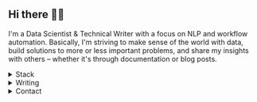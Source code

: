 ## Hi there 👋🏼

I'm a Data Scientist & Technical Writer with a focus on NLP and workflow automation. Basically, I'm striving to make sense of the world with data, build solutions to more or less important problems, and share my insights with others – whether it's through documentation or blog posts.

<details>
<summary>Stack</summary>

<img src="https://img.shields.io/badge/Python-3776AB?style=for-the-badge&logo=python&logoColor=white"/>

<img src="https://img.shields.io/badge/Numpy-777BB4?style=for-the-badge&logo=numpy&logoColor=white"/>

<img src="https://img.shields.io/badge/Pandas-2C2D72?style=for-the-badge&logo=pandas&logoColor=white"/>

<img src="https://img.shields.io/badge/TensorFlow-FF6F00?style=for-the-badge&logo=TensorFlow&logoColor=white"/>

<img src="https://img.shields.io/badge/scikit_learn-F7931E?style=for-the-badge&logo=scikit-learn&logoColor=white"/>

<img src="https://img.shields.io/badge/Keras-D00000?style=for-the-badge&logo=Keras&logoColor=white"/>

<br>
<img src="https://img.shields.io/badge/HTML5-E34F26?style=for-the-badge&logo=html5&logoColor=white"/>

<img src="https://img.shields.io/badge/SASS-hotpink.svg?style=for-the-badge&logo=SASS&logoColor=white"/>

<img src="https://img.shields.io/badge/javascript-%23323330.svg?style=for-the-badge&logo=javascript&logoColor=%23F7DF1E"/>

<img src="https://img.shields.io/badge/Flask-000000?style=for-the-badge&logo=flask&logoColor=white"/>

<img src="https://img.shields.io/badge/Django-092E20?style=for-the-badge&logo=django&logoColor=white"/>
    
<img src="https://img.shields.io/badge/Gatsby-%23663399.svg?style=for-the-badge&logo=gatsby&logoColor=white"/>
    
<br>
    <img src="https://img.shields.io/badge/MongoDB-%234ea94b.svg?style=for-the-badge&logo=mongodb&logoColor=white"/>
    <img src="https://img.shields.io/badge/mysql-%2300f.svg?style=for-the-badge&logo=mysql&logoColor=white"/>
    <img src="https://img.shields.io/badge/postgres-%23316192.svg?style=for-the-badge&logo=postgresql&logoColor=white"/>
    <img src="https://img.shields.io/badge/sqlite-%2307405e.svg?style=for-the-badge&logo=sqlite&logoColor=white"/>
    
    
<br>
<img src="https://img.shields.io/badge/Linux-FCC624?style=for-the-badge&logo=linux&logoColor=black"/>

<img src="https://img.shields.io/badge/Visual_Studio_Code-0078D4?style=for-the-badge&logo=visual%20studio%20code&logoColor=white" />

</details>

<details>
<summary>Writing</summary>

<a href="https://lorenaciutacu.com/blog">
    <img src="https://img.shields.io/badge/rss-F88900?style=for-the-badge&logo=rss&logoColor=white" />
</a>

<a href="https://n8n.io/blog/author/lorena/">
    <img src="https://img.shields.io/badge/ghost-000?style=for-the-badge&logo=ghost&logoColor=%23F7DF1E" />
</a>
    
<a href="https://lorenaciutacu.medium.com/">
    <img src="https://img.shields.io/badge/Medium-12100E?style=for-the-badge&logo=medium&logoColor=white" />
</a>

<a href="https://dev.to/lorena">
    <img src="https://img.shields.io/badge/dev.to-0A0A0A?style=for-the-badge&logo=dev-dot-to&logoColor=white" />
</a>

</details>

<details>
<summary>Contact</summary>

<a href="https://www.linkedin.com/in/lorena-ciutacu/">
    <img src="https://img.shields.io/badge/linkedin-%230077B5.svg?&style=for-the-badge&logo=linkedin&logoColor=white" />
</a>

<a href="https://www.twitter.com/bayesnbagels/">
    <img src="https://img.shields.io/badge/Twitter-1DA1F2?style=for-the-badge&logo=twitter&logoColor=white" />
</a>

</details>


